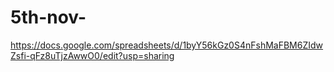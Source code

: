 # 5th-nov-
https://docs.google.com/spreadsheets/d/1byY56kGz0S4nFshMaFBM6ZIdwZsfi-qFz8uTjzAwwO0/edit?usp=sharing
